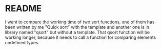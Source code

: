 # README
I want to compare the working time of two sort functions,
one of them has been written by me "Quick sort" with the template
and another one is in <cstdlib> library named "qsort" but without a template.
That qsort function will be working longer, because it needs to call a function for comparing elements undefined types.
